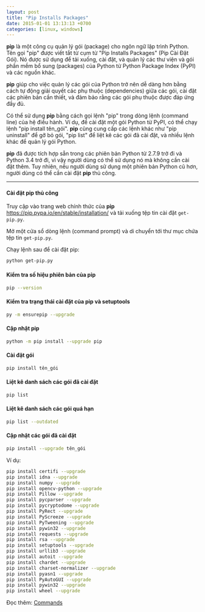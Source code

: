 ```yaml
---
layout: post
title: "Pip Installs Packages"
date: 2015-01-01 13:13:13 +0700
categories: [linux, windows]
---
```


**pip** là một công cụ quản lý gói (package) cho ngôn ngữ lập trình Python. Tên gọi "pip" được viết tắt từ cụm từ "Pip Installs Packages" (Pip Cài Đặt Gói). Nó được sử dụng để tải xuống, cài đặt, và quản lý các thư viện và gói phần mềm bổ sung (packages) của Python từ Python Package Index (PyPI) và các nguồn khác.

**pip** giúp cho việc quản lý các gói của Python trở nên dễ dàng hơn bằng cách tự động giải quyết các phụ thuộc (dependencies) giữa các gói, cài đặt các phiên bản cần thiết, và đảm bảo rằng các gói phụ thuộc được đáp ứng đầy đủ.

Có thể sử dụng **pip** bằng cách gọi lệnh "pip" trong dòng lệnh (command line) của hệ điều hành. Ví dụ, để cài đặt một gói Python từ PyPI, có thể chạy lệnh "pip install tên_gói". **pip** cũng cung cấp các lệnh khác như "pip uninstall" để gỡ bỏ gói, "pip list" để liệt kê các gói đã cài đặt, và nhiều lệnh khác để quản lý gói Python.

**pip** đã được tích hợp sẵn trong các phiên bản Python từ 2.7.9 trở đi và Python 3.4 trở đi, vì vậy người dùng có thể sử dụng nó mà không cần cài đặt thêm. Tuy nhiên, nếu người dùng sử dụng một phiên bản Python cũ hơn, người dùng có thể cần cài đặt **pip** thủ công.

---

#### Cài đặt pip thủ công
Truy cập vào trang web chính thức của **pip** <https://pip.pypa.io/en/stable/installation/> và tải xuống tệp tin cài đặt `get-pip.py`.

Mở một cửa sổ dòng lệnh (command prompt) và di chuyển tới thư mục chứa tệp tin `get-pip.py`.

Chạy lệnh sau để cài đặt pip:
```bash
python get-pip.py
```


#### Kiểm tra số hiệu phiên bản của pip
```bash
pip --version
```


#### Kiểm tra trạng thái cài đặt của pip và setuptools
```bash
py -m ensurepip --upgrade
```


#### Cập nhật pip
```bash
python -m pip install --upgrade pip
```

#### Cài đặt gói
```bash
pip install tên_gói
```


#### Liệt kê danh sách các gói đã cài đặt
```bash
pip list
```


#### Liệt kê danh sách các gói quá hạn
```bash
pip list --outdated
```


#### Cập nhật các gói đã cài đặt
```bash
pip install --upgrade tên_gói
```
Ví dụ:
```bash
pip install certifi --upgrade
pip install idna --upgrade
pip install numpy --upgrade
pip install opencv-python --upgrade
pip install Pillow --upgrade
pip install pycparser --upgrade
pip install pycryptodome --upgrade
pip install PyRect --upgrade
pip install PyScreeze --upgrade
pip install PyTweening --upgrade
pip install pywin32 --upgrade
pip install requests --upgrade
pip install rsa --upgrade
pip install setuptools --upgrade
pip install urllib3 --upgrade
pip install autoit --upgrade
pip install chardet --upgrade
pip install charset-normalizer --upgrade
pip install pyasn1 --upgrade
pip install PyAutoGUI --upgrade
pip install pywin32 --upgrade
pip install wheel --upgrade

```


Đọc thêm: [Commands](https://pip.pypa.io/en/stable/cli/)
